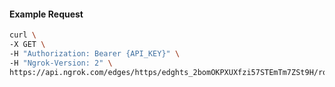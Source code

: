 <!-- Code generated for API Clients. DO NOT EDIT. -->

#### Example Request

```bash
curl \
-X GET \
-H "Authorization: Bearer {API_KEY}" \
-H "Ngrok-Version: 2" \
https://api.ngrok.com/edges/https/edghts_2bomOKPXUXfzi57STEmTm7ZSt9H/routes/edghtsrt_2bomOMwYyQE4rhnEePt2AmL4QhH/response_headers
```
